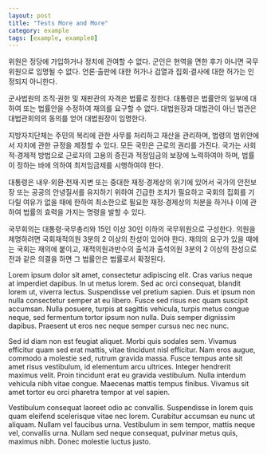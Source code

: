 ```yaml
---
layout: post
title: "Tests More and More"
category: example
tags: [example, example0]
---
```


위원은 정당에 가입하거나 정치에 관여할 수 없다. 군인은 현역을 면한 후가 아니면 국무위원으로 임명될 수 없다. 언론·출판에 대한 허가나 검열과 집회·결사에 대한 허가는 인정되지 아니한다.

군사법원의 조직·권한 및 재판관의 자격은 법률로 정한다. 대통령은 법률안의 일부에 대하여 또는 법률안을 수정하여 재의를 요구할 수 없다. 대법원장과 대법관이 아닌 법관은 대법관회의의 동의를 얻어 대법원장이 임명한다.

지방자치단체는 주민의 복리에 관한 사무를 처리하고 재산을 관리하며, 법령의 범위안에서 자치에 관한 규정을 제정할 수 있다. 모든 국민은 근로의 권리를 가진다. 국가는 사회적·경제적 방법으로 근로자의 고용의 증진과 적정임금의 보장에 노력하여야 하며, 법률이 정하는 바에 의하여 최저임금제를 시행하여야 한다.

대통령은 내우·외환·천재·지변 또는 중대한 재정·경제상의 위기에 있어서 국가의 안전보장 또는 공공의 안녕질서를 유지하기 위하여 긴급한 조치가 필요하고 국회의 집회를 기다릴 여유가 없을 때에 한하여 최소한으로 필요한 재정·경제상의 처분을 하거나 이에 관하여 법률의 효력을 가지는 명령을 발할 수 있다.

국무회의는 대통령·국무총리와 15인 이상 30인 이하의 국무위원으로 구성한다. 의원을 제명하려면 국회재적의원 3분의 2 이상의 찬성이 있어야 한다. 재의의 요구가 있을 때에는 국회는 재의에 붙이고, 재적의원과반수의 출석과 출석의원 3분의 2 이상의 찬성으로 전과 같은 의결을 하면 그 법률안은 법률로서 확정된다.


Lorem ipsum dolor sit amet, consectetur adipiscing elit. Cras varius neque at imperdiet dapibus. In ut metus lorem. Sed ac orci consequat, blandit lorem ut, viverra lectus. Suspendisse vel pretium sapien. Duis et ipsum non nulla consectetur semper at eu libero. Fusce sed risus nec quam suscipit accumsan. Nulla posuere, turpis at sagittis vehicula, turpis metus congue neque, sed fermentum tortor ipsum non nulla. Duis semper dignissim dapibus. Praesent ut eros nec neque semper cursus nec nec nunc.

Sed id diam non est feugiat aliquet. Morbi quis sodales sem. Vivamus efficitur quam sed erat mattis, vitae tincidunt nisl efficitur. Nam eros augue, commodo a molestie sed, rutrum gravida massa. Fusce tempus ante sit amet risus vestibulum, id elementum arcu ultrices. Integer hendrerit maximus velit. Proin tincidunt erat eu gravida vestibulum. Nulla interdum vehicula nibh vitae congue. Maecenas mattis tempus finibus. Vivamus sit amet tortor eu orci pharetra tempor at vel sapien.

Vestibulum consequat laoreet odio ac convallis. Suspendisse in lorem quis quam eleifend scelerisque vitae nec lorem. Curabitur accumsan eu nunc ut aliquam. Nullam vel faucibus urna. Vestibulum in sem tempor, mattis neque vel, convallis urna. Nullam sed neque consequat, pulvinar metus quis, maximus nibh. Donec molestie luctus justo.
